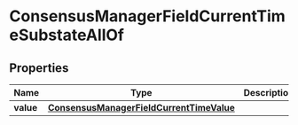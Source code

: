

# ConsensusManagerFieldCurrentTimeSubstateAllOf


## Properties

| Name | Type | Description | Notes |
|------------ | ------------- | ------------- | -------------|
|**value** | [**ConsensusManagerFieldCurrentTimeValue**](ConsensusManagerFieldCurrentTimeValue.md) |  |  |



